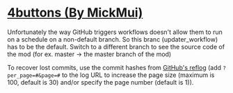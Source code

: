 # [4buttons (By MickMui)](https://github.com/MickMui/4buttons)

Unfortunately the way GitHub triggers workflows doesn't allow them to run on a schedule on a non-default branch. So this branc (updater_workflow) has to be the default. Switch to a different branch to see the source code of the mod (for ex. master -> the master branch of the mod)

To recover lost commits, use the commit hashes from [GitHub's reflog](https://api.github.com/repos/KtaneModules/4buttons-MickMui/events) (add `?per_page=#&page=#` to the log URL to increase the page size (maximum is 100, default is 30) and/or specify the page number (default is 1)).
